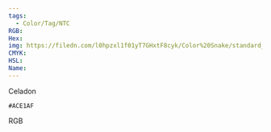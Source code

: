 ```yaml
---
tags:
  - Color/Tag/NTC
RGB:
Hex:
img: https://filedn.com/l0hpzxl1f01yT7GHxtF8cyk/Color%20Snake/standard_csv_to_svg//ACE1AF.svg
CMYK:
HSL:
Name:
---
```

Celadon
```palette
#ACE1AF
```
RGB
